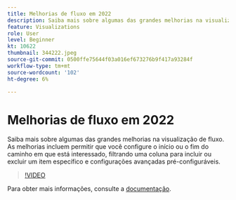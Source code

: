 ```yaml
---
title: Melhorias de fluxo em 2022
description: Saiba mais sobre algumas das grandes melhorias na visualização de fluxo. As melhorias incluem permitir que você configure o início ou o fim do caminho em que está interessado, filtrando uma coluna para incluir ou excluir um item específico e configurações avançadas pré-configuráveis.
feature: Visualizations
role: User
level: Beginner
kt: 10622
thumbnail: 344222.jpeg
source-git-commit: 0500ffe75644f03a016ef673276b9f417a93284f
workflow-type: tm+mt
source-wordcount: '102'
ht-degree: 6%

---
```



# Melhorias de fluxo em 2022

Saiba mais sobre algumas das grandes melhorias na visualização de fluxo. As melhorias incluem permitir que você configure o início ou o fim do caminho em que está interessado, filtrando uma coluna para incluir ou excluir um item específico e configurações avançadas pré-configuráveis.

>[!VIDEO](https://video.tv.adobe.com/v/344222/?quality=12&learn=on)

Para obter mais informações, consulte a [documentação](https://experienceleague.adobe.com/docs/analytics/analyze/analysis-workspace/visualizations/flow/create-flow.html).
